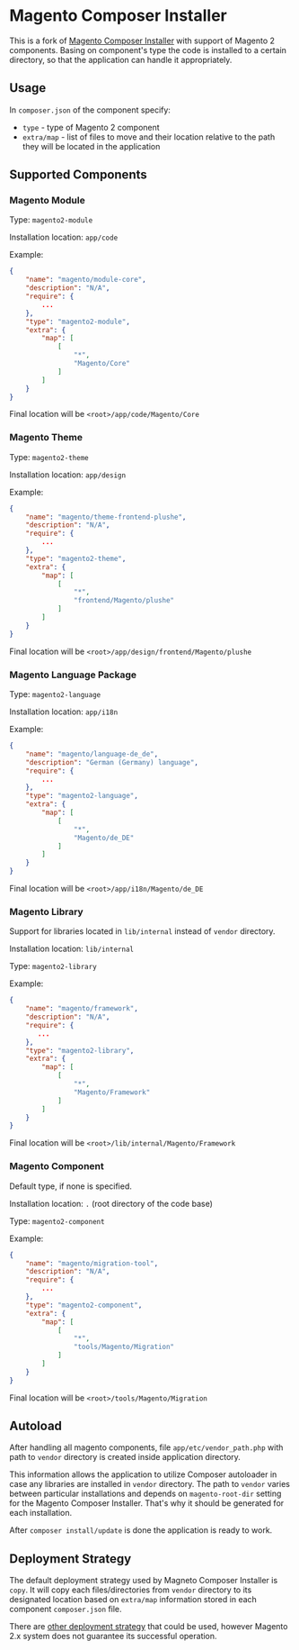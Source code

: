 # Magento Composer Installer

This is a fork of [Magento Composer Installer](https://github.com/magento-hackathon/magento-composer-installer) with support of Magento 2 components.
Basing on component's type the code is installed to a certain directory, so that the application can handle it appropriately.

## Usage

In `composer.json` of the component specify:
- `type` - type of Magento 2 component
- `extra/map` - list of files to move and their location relative to the path they will be located in the application

## Supported Components

### Magento Module

Type: `magento2-module`

Installation location: `app/code`

Example:
```json
{
    "name": "magento/module-core",
    "description": "N/A",
    "require": {
        ...
    },
    "type": "magento2-module",
    "extra": {
        "map": [
            [
                "*",
                "Magento/Core"
            ]
        ]
    }
}
```

Final location will be `<root>/app/code/Magento/Core`

### Magento Theme

Type: `magento2-theme`

Installation location: `app/design`

Example:
```json
{
    "name": "magento/theme-frontend-plushe",
    "description": "N/A",
    "require": {
        ...
    },
    "type": "magento2-theme",
    "extra": {
        "map": [
            [
                "*",
                "frontend/Magento/plushe"
            ]
        ]
    }
}
```

Final location will be `<root>/app/design/frontend/Magento/plushe`

### Magento Language Package

Type: `magento2-language`

Installation location: `app/i18n`

Example:
```json
{
    "name": "magento/language-de_de",
    "description": "German (Germany) language",
    "require": {
        ...
    },
    "type": "magento2-language",
    "extra": {
        "map": [
            [
                "*",
                "Magento/de_DE"
            ]
        ]
    }
}
```

Final location will be `<root>/app/i18n/Magento/de_DE`

### Magento Library

Support for libraries located in `lib/internal` instead of `vendor` directory.

Installation location: `lib/internal`

Type: `magento2-library`

Example:
```json
{
    "name": "magento/framework",
    "description": "N/A",
    "require": {
       ...
    },
    "type": "magento2-library",
    "extra": {
        "map": [
            [
                "*",
                "Magento/Framework"
            ]
        ]
    }
}
```

Final location will be `<root>/lib/internal/Magento/Framework`

### Magento Component

Default type, if none is specified.

Installation location: `.` (root directory of the code base)

Type: `magento2-component`

Example:
```json
{
    "name": "magento/migration-tool",
    "description": "N/A",
    "require": {
        ...
    },
    "type": "magento2-component",
    "extra": {
        "map": [
            [
                "*",
                "tools/Magento/Migration"
            ]
        ]
    }
}
```

Final location will be `<root>/tools/Magento/Migration`


## Autoload

After handling all magento components, file `app/etc/vendor_path.php` with path to `vendor` directory is created inside application directory.

This information allows the application to utilize Composer autoloader in case any libraries are installed in `vendor` directory. The path to `vendor` varies between particular installations and depends on `magento-root-dir` setting for the Magento Composer Installer. That's why it should be generated for each installation.

After `composer install/update` is done the application is ready to work.

## Deployment Strategy

The default deployment strategy used by Magneto Composer Installer is `copy`. It will copy each files/directories from `vendor` directory to its designated location based on `extra/map` information stored in each component `composer.json` file.

There are [other deployment strategy](https://github.com/magento-hackathon/magento-composer-installer/blob/master/doc/Deploy.md) that could be used, however Magento 2.x system does not guarantee its successful operation.
